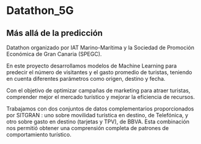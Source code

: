 # Datathon_5G

## Más allá de la predicción

Datathon organizado por IAT Marino-Marítima y la Sociedad de Promoción Económica de Gran Canaria (SPEGC).

En este proyecto desarrollamos modelos de Machine Learning para predecir el número de visitantes y el gasto promedio de turistas, teniendo en cuenta diferentes parámetros como origen, destino y fecha.

Con el objetivo de optimizar campañas de marketing para atraer turistas, comprender mejor el mercado turístico y mejorar la eficiencia de recursos.

Trabajamos con dos conjuntos de datos complementarios proporcionados por SITGRAN : uno sobre movilidad turística en destino, de Telefónica, y otro sobre gasto en destino (tarjetas y TPV), de BBVA. Esta combinación nos permitió obtener una comprensión completa de patrones de comportamiento turístico.
